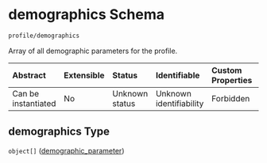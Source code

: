 # demographics Schema

```txt
profile/demographics
```

Array of all demographic parameters for the profile.

| Abstract            | Extensible | Status         | Identifiable            | Custom Properties | Additional Properties | Access Restrictions | Defined In                                                                                               |
| :------------------ | :--------- | :------------- | :---------------------- | :---------------- | :-------------------- | :------------------ | :------------------------------------------------------------------------------------------------------- |
| Can be instantiated | No         | Unknown status | Unknown identifiability | Forbidden         | Allowed               | none                | [demographic\_parameter.schema.json](../../out/demographic_parameter.schema.json "open original schema") |

## demographics Type

`object[]` ([demographic\_parameter](demographic_parameter-demographic_parameter.md))
